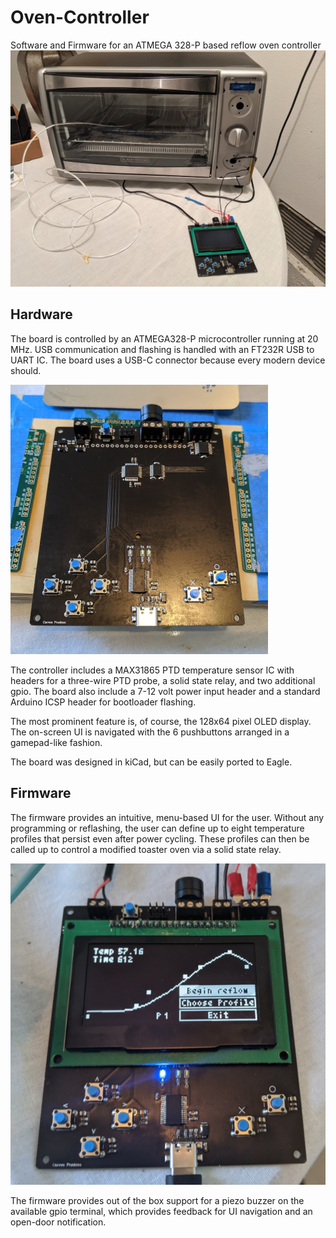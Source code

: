 # Oven-Controller
 Software and Firmware for an ATMEGA 328-P based reflow oven controller
![Oven Controller](/images/controller_oven.jpg)

## Hardware
 The board is controlled by an ATMEGA328-P microcontroller running at 20 MHz. USB communication and flashing is handled with an FT232R USB to UART IC. The board uses a USB-C connector because every modern device should.

 ![Oven Controller](/images/controller_naked.jpg)

 The controller includes a MAX31865 PTD temperature sensor IC with headers for a three-wire PTD probe, a solid state relay, and two additional gpio. The board also include a 7-12 volt power input header and a standard Arduino ICSP header for bootloader flashing.

 The most prominent feature is, of course, the 128x64 pixel OLED display. The on-screen UI is navigated with the 6 pushbuttons arranged in a gamepad-like fashion.

 The board was designed in kiCad, but can be easily ported to Eagle.

## Firmware
 The firmware provides an intuitive, menu-based UI for the user. Without any programming or reflashing, the user can define up to eight temperature profiles that persist even after power cycling. These profiles can then be called up to control a modified toaster oven via a solid state relay.

 ![Oven Controller](/images/controller_ui.jpg)

 The firmware provides out of the box support for a piezo buzzer on the available gpio terminal, which provides feedback for UI navigation and an open-door notification.
